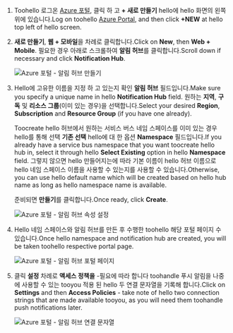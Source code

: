 

1. <span data-ttu-id="3970a-101">Toohello 로그온 [Azure 포털](https://portal.azure.com), 클릭 하 고 **+ 새로 만들기** hello에 hello 화면의 왼쪽 위에 있습니다.</span><span class="sxs-lookup"><span data-stu-id="3970a-101">Log on toohello [Azure Portal](https://portal.azure.com), and then click **+NEW** at hello top left of hello screen.</span></span>
2. <span data-ttu-id="3970a-102">**새로 만들기**, **웹 + 모바일**을 차례로 클릭합니다.</span><span class="sxs-lookup"><span data-stu-id="3970a-102">Click on **New**, then **Web + Mobile**.</span></span> <span data-ttu-id="3970a-103">필요한 경우 아래로 스크롤하여 **알림 허브**를 클릭합니다.</span><span class="sxs-lookup"><span data-stu-id="3970a-103">Scroll down if necessary and click **Notification Hub**.</span></span>
   
      ![Azure 포털 - 알림 허브 만들기](./media/notification-hubs-portal-create-new-hub/notification-hubs-azure-portal-create.png)
      
3. <span data-ttu-id="3970a-105">Hello에 고유한 이름을 지정 하 고 있는지 확인 **알림 허브** 필드입니다.</span><span class="sxs-lookup"><span data-stu-id="3970a-105">Make sure you specify a unique name in hello **Notification Hub** field.</span></span> <span data-ttu-id="3970a-106">원하는 **지역**, **구독** 및 **리소스 그룹**(이미 있는 경우)을 선택합니다.</span><span class="sxs-lookup"><span data-stu-id="3970a-106">Select your desired **Region**, **Subscription** and **Resource Group** (if you have one already).</span></span> 
   
    <span data-ttu-id="3970a-107">Toocreate hello 허브에서 원하는 서비스 버스 네임 스페이스를 이미 있는 경우 hello를 통해 선택 **기존 선택** hello에 대 한 옵션 **Namespace** 필드입니다.</span><span class="sxs-lookup"><span data-stu-id="3970a-107">If you already have a service bus namespace that you want toocreate hello hub in, select it through hello **Select Existing** option in hello **Namespace** field.</span></span>  <span data-ttu-id="3970a-108">그렇지 않으면 hello 만들어지는에 따라 기본 이름이 hello 허브 이름으로 hello 네임 스페이스 이름을 사용할 수 있는지를 사용할 수 있습니다.</span><span class="sxs-lookup"><span data-stu-id="3970a-108">Otherwise, you can use hello default name which will be created based on hello hub name as long as hello namespace name is available.</span></span> 
   
    <span data-ttu-id="3970a-109">준비되면 **만들기**를 클릭합니다.</span><span class="sxs-lookup"><span data-stu-id="3970a-109">Once ready, click **Create**.</span></span>
   
      ![Azure 포털 - 알림 허브 속성 설정](./media/notification-hubs-portal-create-new-hub/notification-hubs-azure-portal-settings.png)
4. <span data-ttu-id="3970a-111">Hello 네임 스페이스와 알림 허브를 만든 후 수행한 toohello 해당 포털 페이지 수 있습니다.</span><span class="sxs-lookup"><span data-stu-id="3970a-111">Once hello namespace and notification hub are created, you will be taken toohello respective portal page.</span></span> 
   
      ![Azure 포털 - 알림 허브 포털 페이지](./media/notification-hubs-portal-create-new-hub/notification-hubs-azure-portal-page.png)
5. <span data-ttu-id="3970a-113">클릭 **설정** 차례로 **액세스 정책을** -필요에 따라 합니다 toohandle 푸시 알림을 나중에 사용할 수 있는 tooyou 적용 된 hello 두 연결 문자열을 기록해 합니다.</span><span class="sxs-lookup"><span data-stu-id="3970a-113">Click on **Settings** and then **Access Policies** - take note of hello two connection strings that are made available tooyou, as you will need them toohandle push notifications later.</span></span>
   
      ![Azure 포털 - 알림 허브 연결 문자열](./media/notification-hubs-portal-create-new-hub/notification-hubs-connection-strings-portal.png)

